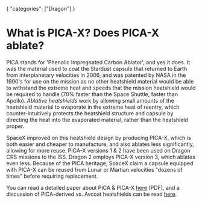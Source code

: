 {
    "categories": ["Dragon"]
}

# What is PICA-X? Does PICA-X ablate?

PICA stands for 'Phenolic Impregnated Carbon Ablator', and yes it does. It was the material used to coat the Stardust capsule that returned to Earth from interplanetary velocities in 2006, and was patented by NASA in the 1990's for use on the mission as no other heatshield material would be able to withstand the extreme heat and speeds that the mission heatshield would be required to handle (70% faster than the Space Shuttle, faster than Apollo). *Ablative heatshields* work by allowing small amounts of the heatshield material to evaporate in the extreme heat of reentry, which counter-intuitively protects the heatshield structure and capsule by directing the heat into the evaporated material, rather than the heatshield proper.

SpaceX improved on this heatshield design by producing PICA-X, which is both easier and cheaper to manufacture, and also ablates less significantly, allowing for more reuse. PICA-X versions 1 & 2 have been used on Dragon CRS missions to the ISS. Dragon 2 employs PICA-X version 3, which ablates even less. Because of the PICA heritage, SpaceX claim a capsule equipped with PICA-X can be reused from Lunar or Martian velocities "dozens of times" before requiring replacement.

You can read a detailed paper about PICA & PICA-X [here](http://136.142.82.187/eng12/history/spring2013/pdf/3131.pdf) (PDF), and a discussion of PICA-derived vs. Avcoat heatshields can be read [here](http://www.reddit.com/r/spacex/comments/27nbsk/avcoat_vs_picax_heatshields/).
